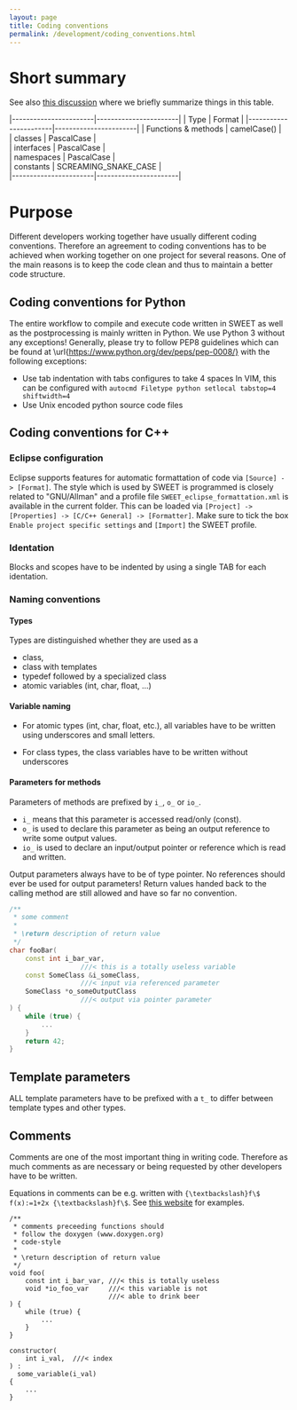```yaml
---
layout: page
title: Coding conventions
permalink: /development/coding_conventions.html
---
```



# Short summary

See also [this discussion](https://khalilstemmler.com/blogs/camel-case-snake-case-pascal-case/#Comparison-of-naming-conventions-in-other-programming-languages) where we briefly summarize things in this table.


|-----------------------|-----------------------|
| Type			| Format		|
|-----------------------|-----------------------|
| Functions & methods	| camelCase()	|	
| classes	| PascalCase	|	
| interfaces	| PascalCase	|	
| namespaces	| PascalCase	|	
| constants	| SCREAMING_SNAKE_CASE	|	
|-----------------------|-----------------------|


# Purpose

Different developers working together have usually different coding conventions.
Therefore an agreement to coding conventions has to be achieved when working together on one project for several reasons.
One of the main reasons is to keep the code clean and thus to maintain a better code structure.

## Coding conventions for Python

The entire workflow to compile and execute code written in SWEET as well as the postprocessing is mainly written in Python.
We use Python 3 without any exceptions!
Generally, please try to follow PEP8 guidelines which can be found at \url{https://www.python.org/dev/peps/pep-0008/} with the following exceptions:

 * Use tab indentation with tabs configures to take 4 spaces
   In VIM, this can be configured with
   ```autocmd Filetype python setlocal tabstop=4 shiftwidth=4```
 * Use Unix encoded python source code files




## Coding conventions for C++

### Eclipse configuration
Eclipse supports features for automatic formattation of code via ```[Source] -> [Format]```.
The style which is used by SWEET is programmed is closely related to "GNU/Allman" and a profile file ```SWEET_eclipse_formattation.xml``` is available in the current folder.
This can be loaded via ```[Project] -> [Properties] -> [C/C++ General] -> [Formatter]```.
Make sure to tick the box ```Enable project specific settings``` and ```[Import]``` the SWEET profile.

### Identation
Blocks and scopes have to be indented by using a single TAB for each identation.

### Naming conventions

#### Types

Types are distinguished whether they are used as a
 * class,
 * class with templates
 * typedef followed by a specialized class
 * atomic variables (int, char, float, ...)


#### Variable naming

 * For atomic types (int, char, float, etc.), all variables have to be written using underscores and small letters.

 * For class types, the class variables have to be written without underscores

#### Parameters for methods

Parameters of methods are prefixed by ```i_```, ```o_``` or ```io_```.

 * ```i_``` means that this parameter is accessed read/only (const).
 * ```o_``` is used to declare this parameter as being an output reference to write some output values.
 * ```io_``` is used to declare an input/output pointer or reference which is read and written.

Output parameters always have to be of type pointer.
No references should ever be used for output parameters!
Return values handed back to the calling method are still allowed and have so far no convention.


```c++
/**
 * some comment
 *
 * \return description of return value 
 */
char fooBar(
    const int i_bar_var,     
                  ///< this is a totally useless variable
    const SomeClass &i_someClass,    
                  ///< input via referenced parameter
    SomeClass *o_someOutputClass
                  ///< output via pointer parameter
) {
    while (true) {
        ...
    }
    return 42;
}
```

## Template parameters
ALL template parameters have to be prefixed with a ```t_``` to differ between template types and other types.


## Comments
Comments are one of the most important thing in writing code.
Therefore as much comments as are necessary or being requested by other developers have to be written.

Equations in comments can be e.g. written with ```{\textbackslash}f\$ f(x):=1+2x {\textbackslash}f\$```.
See [this website](https://www.stack.nl/~dimitri/doxygen/manual/formulas.html) for examples.



```
/**
 * comments preceeding functions should
 * follow the doxygen (www.doxygen.org)
 * code-style
 *
 * \return description of return value 
 */
void foo(
    const int i_bar_var, ///< this is totally useless
    void *io_foo_var     ///< this variable is not
                         ///< able to drink beer
) {
    while (true) {
        ...
    }
}

constructor(
    int i_val,	///< index
) :
  some_variable(i_val)
{
	...
}
```


